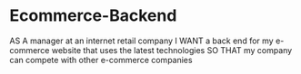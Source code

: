 # Ecommerce-Backend
AS A manager at an internet retail company I WANT a back end for my e-commerce website that uses the latest technologies SO THAT my company can compete with other e-commerce companies
